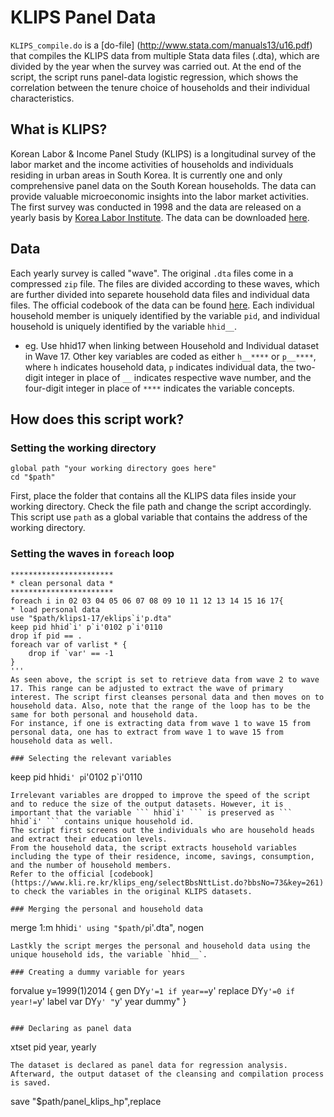 # KLIPS Panel Data

`KLIPS_compile.do` is a [do-file] (http://www.stata.com/manuals13/u16.pdf) that compiles the KLIPS data from multiple Stata data files (.dta), which are divided by the year when the survey was carried out. At the end of the script, the script runs panel-data logistic regression, which shows the correlation between the tenure choice of households and their individual characteristics.

## What is KLIPS?

Korean Labor & Income Panel Study (KLIPS) is a longitudinal survey of the labor market and the income activities of households and individuals residing in urban areas in South Korea. It is currently one and only comprehensive panel data on the South Korean households. The data can provide valuable microeconomic insights into the labor market activities. The first survey was conducted in 1998 and the data are released on a yearly basis by [Korea Labor Institute](https://www.kli.re.kr/klips_eng/index.do). The data can be downloaded [here](https://www.kli.re.kr/klips_eng/selectBbsNttList.do?bbsNo=74&key=263).

## Data

Each yearly survey is called "wave". The original `.dta` files come in a compressed `zip` file. The files are divided according to these waves, which are further divided into separete household data files and individual data files. The official codebook of the data can be found [here](https://www.kli.re.kr/klips_eng/selectBbsNttList.do?bbsNo=73&key=261). Each individual household member is uniquely identified by the variable `pid`, and individual household is uniquely identified by the variable `hhid__`.
* eg. Use hhid17 when linking between Household and Individual dataset in Wave 17.
Other key variables are coded as either `h__****` or `p__****`, where `h` indicates household data, `p` indicates individual data, the two-digit integer in place of `__` indicates respective wave number, and the four-digit integer in place of `****` indicates the variable concepts.

## How does this script work?

### Setting the working directory
```
global path "your working directory goes here"
cd "$path"
```
First, place the folder that contains all the KLIPS data files inside your working directory. Check the file path and change the script accordingly. This script use `path` as a global variable that contains the address of the working directory.

### Setting the waves in `foreach` loop
```
***********************
* clean personal data *
***********************
foreach i in 02 03 04 05 06 07 08 09 10 11 12 13 14 15 16 17{
* load personal data
use "$path/klips1-17/eklips`i'p.dta"
keep pid hhid`i' p`i'0102 p`i'0110
drop if pid == .
foreach var of varlist * {
	drop if `var' == -1 
}
'''
As seen above, the script is set to retrieve data from wave 2 to wave 17. This range can be adjusted to extract the wave of primary interest. The script first cleanses personal data and then moves on to household data. Also, note that the range of the loop has to be the same for both personal and household data.
For instance, if one is extracting data from wave 1 to wave 15 from personal data, one has to extract from wave 1 to wave 15 from household data as well.

### Selecting the relevant variables
```
keep pid hhid`i' p`i'0102 p`i'0110
```
Irrelevant variables are dropped to improve the speed of the script and to reduce the size of the output datasets. However, it is important that the variable ``` hhid`i' ``` is preserved as ``` hhid`i' ``` contains unique household id.
The script first screens out the individuals who are household heads and extract their education levels.
From the household data, the script extracts household variables including the type of their residence, income, savings, consumption, and the number of household members.
Refer to the official [codebook](https://www.kli.re.kr/klips_eng/selectBbsNttList.do?bbsNo=73&key=261) to check the variables in the original KLIPS datasets. 

### Merging the personal and household data

```
merge 1:m hhid`i' using "$path/p`i'.dta", nogen
```
Lastkly the script merges the personal and household data using the unique household ids, the variable `hhid__`.

### Creating a dummy variable for years

```
forvalue y=1999(1)2014 {
gen DY`y'=1 if year==`y'
replace DY`y'=0 if year!=`y'
label var DY`y' "`y' year dummy"
}
```

### Declaring as panel data
```
xtset pid year, yearly
```
The dataset is declared as panel data for regression analysis. Afterward, the output dataset of the cleansing and compilation process is saved.
```
save "$path/panel_klips_hp",replace
```